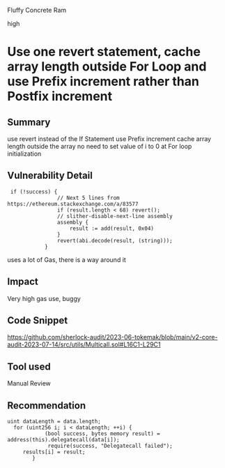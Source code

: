 Fluffy Concrete Ram

high

# Use one revert statement, cache array length outside For Loop and use Prefix increment rather than Postfix increment
## Summary
use revert instead of the If Statement
use Prefix increment 
cache array length outside the array
no need to set value of i to 0 at For loop initialization

## Vulnerability Detail
```solidity
 if (!success) {
                // Next 5 lines from https://ethereum.stackexchange.com/a/83577
                if (result.length < 68) revert();
                // slither-disable-next-line assembly
                assembly {
                    result := add(result, 0x04)
                }
                revert(abi.decode(result, (string)));
            }
``` 
uses a lot of Gas, there is a way around it

## Impact
Very high gas use, buggy
## Code Snippet

https://github.com/sherlock-audit/2023-06-tokemak/blob/main/v2-core-audit-2023-07-14/src/utils/Multicall.sol#L16C1-L29C1

## Tool used

Manual Review

## Recommendation
```solidity
uint dataLength = data.length;
  for (uint256 i; i < dataLength; ++i) {
            (bool success, bytes memory result) = address(this).delegatecall(data[i]);
             require(success, "Delegatecall failed");
     results[i] = result;
        }
``` 